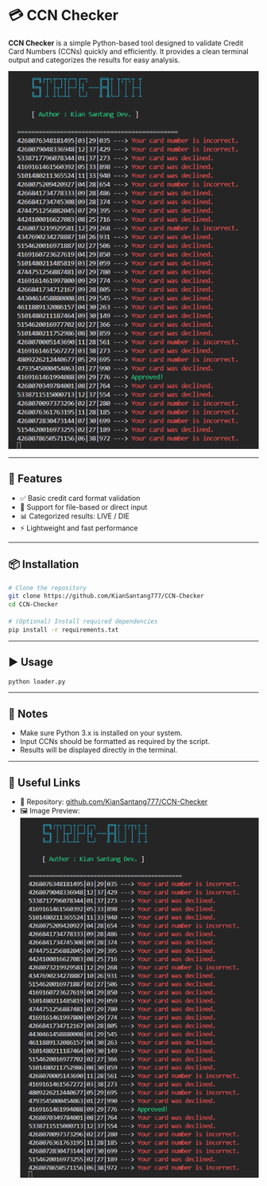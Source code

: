 # 💳 CCN Checker

**CCN Checker** is a simple Python-based tool designed to validate Credit Card Numbers (CCNs) quickly and efficiently. It provides a clean terminal output and categorizes the results for easy analysis.

![Tool Preview](https://raw.githubusercontent.com/KianSantang777/CCN-Checker/refs/heads/main/index.png)

---

## 🔧 Features

- ✅ Basic credit card format validation
- 📄 Support for file-based or direct input
- 📊 Categorized results: LIVE / DIE
- ⚡ Lightweight and fast performance

---

## 📦 Installation

```bash
# Clone the repository
git clone https://github.com/KianSantang777/CCN-Checker
cd CCN-Checker

# (Optional) Install required dependencies
pip install -r requirements.txt
```

---

## ▶️ Usage

```bash
python loader.py
```

---

## 📝 Notes

- Make sure Python 3.x is installed on your system.
- Input CCNs should be formatted as required by the script.
- Results will be displayed directly in the terminal.

---

## 🔗 Useful Links

- 🔗 Repository: [github.com/KianSantang777/CCN-Checker](https://github.com/KianSantang777/CCN-Checker)
- 🖼️ Image Preview: ![index.png](https://raw.githubusercontent.com/KianSantang777/CCN-Checker/refs/heads/main/index.png)

